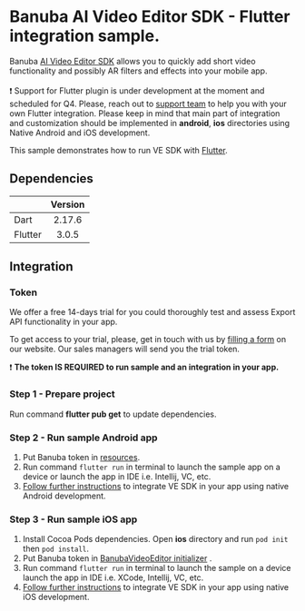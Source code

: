 # Banuba AI Video Editor SDK - Flutter integration sample.

Banuba [AI Video Editor SDK](https://www.banuba.com/video-editor-sdk) allows you to quickly add short video functionality and possibly AR filters and effects into your mobile app.
<br></br>
:exclamation: Support for Flutter plugin is under development at the moment and scheduled for Q4. Please, reach out to [support team](https://www.banuba.com/faq/kb-tickets/new) to help you with your own Flutter integration.
Please keep in mind that main part of integration and customization should be implemented in **android**, **ios** directories using Native Android and iOS development.

This sample demonstrates how to run VE SDK with [Flutter](https://flutter.dev/).


## Dependencies
|       |   Version | 
| --------- |:---------:| 
| Dart      | 2.17.6    | 
| Flutter   | 3.0.5     |

## Integration

### Token
We offer а free 14-days trial for you could thoroughly test and assess Export API functionality in your app.

To get access to your trial, please, get in touch with us by [filling a form](https://www.banuba.com/video-editor-sdk) on our website. Our sales managers will send you the trial token.

:exclamation: __The token **IS REQUIRED** to run sample and an integration in your app.__</br>

### Step 1 - Prepare project
Run command **flutter pub get** to update dependencies.

### Step 2 - Run sample Android app
1. Put Banuba token in [resources](https://github.com/Banuba/ve-sdk-flutter-integration-sample/blob/main/android/app/src/main/res/values/string.xml#L5).
2. Run command ```flutter run``` in terminal to launch the sample app on a device or launch the app in IDE i.e. Intellij, VC, etc.
3. [Follow further instructions](https://github.com/Banuba/ve-sdk-android-integration-sample) to integrate VE SDK in your app using native Android development.

### Step 3 - Run sample iOS app
1. Install Cocoa Pods dependencies. Open **ios** directory and run ```pod init``` then ```pod install```.
1. Put Banuba token in [BanubaVideoEditor initializer](https://github.com/Banuba/ve-sdk-flutter-integration-sample/blob/main/ios/Runner/VideoEditorModule.swift#L13) .
1. Run command ```flutter run``` in terminal to launch the sample on a device launch the app in IDE i.e. XCode, Intellij, VC, etc.
3. [Follow further instructions](https://github.com/Banuba/ve-sdk-ios-integration-sample) to integrate VE SDK in your app using native iOS development.